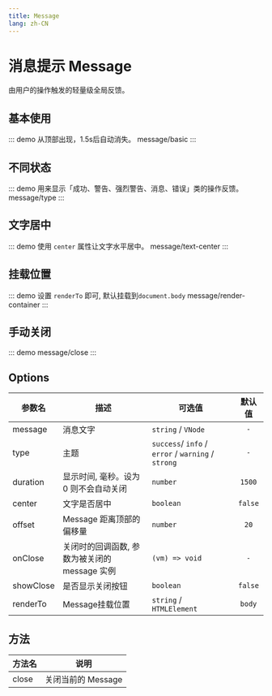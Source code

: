 ```yaml
---
title: Message
lang: zh-CN
---
```


# 消息提示 Message
由用户的操作触发的轻量级全局反馈。


## 基本使用
::: demo 从顶部出现，1.5s后自动消失。
message/basic
:::


## 不同状态
::: demo 用来显示「成功、警告、强烈警告、消息、错误」类的操作反馈。
message/type
:::

## 文字居中
::: demo 使用 `center` 属性让文字水平居中。
message/text-center
:::

## 挂载位置
::: demo 设置 `renderTo` 即可, 默认挂载到`document.body`
message/render-container
:::

## 手动关闭
::: demo 
message/close
:::

## Options
|参数名|描述|可选值|默认值|
|---|---|---|:---:|
|message|消息文字|`string` / `VNode`|`-`|
|type|主题|`success`/ `info` / `error` / `warning` / `strong` |`-`|
|duration|显示时间, 毫秒。设为 0 则不会自动关闭|`number`|`1500`|
|center|文字是否居中|`boolean`|`false`|
|offset|Message 距离顶部的偏移量|`number`|`20`|
|onClose|关闭时的回调函数, 参数为被关闭的 message 实例|`(vm) => void`|`-`|
|showClose|是否显示关闭按钮|`boolean`|`false`|
|renderTo|Message挂载位置|`string` / `HTMLElement`|`body`|




## 方法
|方法名|说明|
|---|---|
|close|关闭当前的 Message|


